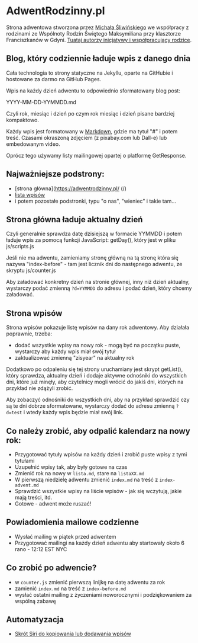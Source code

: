 # AdwentRodzinny.pl

Strona adwentowa stworzona przez [Michała Śliwińskiego](https://michael.team) we współpracy z rodzinami ze Wspólnoty Rodzin Świętego Maksymiliana przy klasztorze Franciszkanów w Gdyni. [Tuataj autorzy inicjatywy i współpracujący rodzice](https://adwentrodzinny.pl/onas/).

## Blog, który codziennie ładuje wpis z danego dnia

Cała technologia to strony statyczne na Jekyllu, oparte na GitHubie i hostowane za darmo na GitHub Pages.

Wpis na każdy dzień adwentu to odpowiednio sformatowany blog post:

YYYY-MM-DD-YYMMDD.md

Czyli rok, miesiąc i dzień po czym rok miesiąc i dzień pisane bardziej kompaktowo.

Każdy wpis jest formatowany w [Markdown](https://michael.team/markdown), gdzie ma tytuł "#" i potem treść. Czasami okraszoną zdjęciem (z pixabay.com lub Dall-e) lub embedowanym video.

Oprócz tego używamy listy mailingowej opartej o platformę GetResponse.

## Najważniejsze podstrony:

- [strona główna](https://adwentrodzinny.pl/ (/)
- [lista wpisów](https://adwentrodzinny.pl/lista/)
- i potem pozostałe podstronki, typu "o nas", "wieniec" i takie tam…  

## Strona główna ładuje aktualny dzień

Czyli generalnie sprawdza datę dzisiejszą w formacie YYMMDD i potem ładuje wpis za pomocą funkcji JavaScript: getDay(), który jest w pliku js/scripts.js

Jeśli nie ma adwentu, zamieniamy stronę główną na tą stronę która się nazywa "index-before" - tam jest licznik dni do następnego adwentu, ze skryptu js/counter.js

Aby załadować konkretny dzień na stronie głównej, inny niż dzień aktualny, wystarczy podać zmienną `?d=YYMMDD` do adresu i podać dzień, który chcemy załadować.

## Strona wpisów

Strona wpisów pokazuje listę wpisów na dany rok adwentowy. Aby działała poprawnie, trzeba:

- dodać wszystkie wpisy na nowy rok - mogą być na początku puste, wystarczy aby każdy wpis miał swój tytuł
- zaktualizować zmienną "zisyear" na aktualny rok

Dodatkowo po odpaleniu się tej strony uruchamiany jest skrypt getList(), który sprawdza, aktualny dzień i dodaje aktywne odnośniki do wszystkich dni, które już minęły, aby czytelnicy mogli wrócić do jakiś dni, których na przykład nie zdążyli zrobić.

Aby zobaczyć odnośniki do wszystkich dni, aby na przykład sprawdzić czy są te dni dobrze sformatowane, wystarczy dodać do adresu zmienną `?d=test` i wtedy każdy wpis będzie miał swój link.

## Co należy zrobić, aby odpalić kalendarz na nowy rok:

- Przygotować tytuły wpisów na każdy dzień i zrobić puste wpisy z tymi tytułami
- Uzupełnić wpisy tak, aby były gotowe na czas
- Zmienić rok na nowy w `lista.md`, stare na `listaXX.md`
- W pierwszą niedzielę adwentu zmienić `index.md` na treść z `index-advent.md`
- Sprawdzić wszystkie wpisy na liście wpisów - jak się wczytują, jakie mają treści, itd. 
- Gotowe - adwent może ruszać!

## Powiadomienia mailowe codzienne

- Wysłać mailing w piątek przed adwentem
- Przygotować mailingi na każdy dzień adwentu aby startowały około 6 rano - 12:12 EST NYC

## Co zrobić po adwencie?

- w `counter.js` zmienić pierwszą linijkę na datę adwentu za rok
- zamienić `index.md` na treść z `index-before.md`
- wysłać ostatni mailing z życzeniami noworocznymi i podziękowaniem za wspólną zabawę

## Automatyzacja

- [Skrót Siri do kopiowania lub dodawania wpisów](https://www.icloud.com/shortcuts/11627d7185eb4c6eac7a2a8a790e0b79)